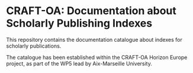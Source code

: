 # CRAFT-OA: Documentation about Scholarly Publishing Indexes
 This repository contains the documentation catalogue about indexes for scholarly publications.
   
 The catalogue has been established within the CRAFT-OA Horizon Europe project, as part of the WP5 lead by Aix-Marseille University.

